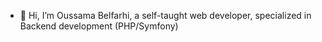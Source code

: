 - 👋 Hi, I’m Oussama Belfarhi, a self-taught web developer, specialized in Backend development (PHP/Symfony)
